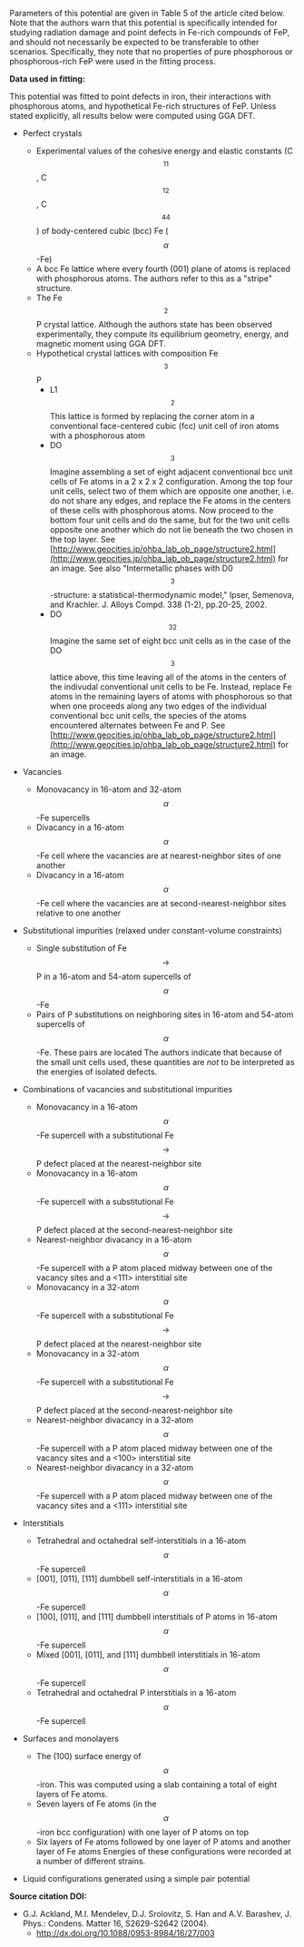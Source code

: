 Parameters of this potential are given in Table 5 of the article cited below.  Note that the authors warn that this potential is specifically intended for studying radiation damage and point defects in Fe-rich compounds of FeP, and should not necessarily be expected to be transferable to other scenarios.  Specifically, they note that no properties of pure phosphorous or phosphorous-rich FeP were used in the fitting process.

**Data used in fitting:**

This potential was fitted to point defects in iron, their interactions with phosphorous atoms, and hypothetical Fe-rich structures of FeP.  Unless stated explicitly, all results below were computed using GGA DFT.

* Perfect crystals
  * Experimental values of the cohesive energy and elastic constants (C$$_{11}$$, C$$_{12}$$, C$$_{44}$$) of body-centered cubic (bcc) Fe ($$\alpha$$-Fe)
  * A bcc Fe lattice where every fourth (001) plane of atoms is replaced with phosphorous atoms.  The authors refer to this as a "stripe" structure.
  * The Fe$$_2$$P crystal lattice.  Although the authors state has been observed experimentally, they compute its equilibrium geometry, energy, and magnetic moment using GGA DFT.
  * Hypothetical crystal lattices with composition Fe$$_{3}$$P
    * L1$$_{2}$$
      This lattice is formed by replacing the corner atom in a conventional face-centered cubic (fcc) unit cell of iron atoms with a phosphorous atom
    * DO$$_{3}$$
      Imagine assembling a set of eight adjacent conventional bcc unit cells of Fe atoms in a 2 x 2 x 2 configuration.  Among the top four unit cells, select two of them which are opposite one another, i.e. do not share any edges, and replace the Fe atoms in the centers of these cells with phosphorous atoms.  Now proceed to the bottom four unit cells and do the same, but for the two unit cells opposite one another which do not lie beneath the two chosen in the top layer.  See [http://www.geocities.jp/ohba_lab_ob_page/structure2.html](http://www.geocities.jp/ohba_lab_ob_page/structure2.html) for an image.  See also "Intermetallic phases with D0$$_3$$-structure: a statistical-thermodynamic model," Ipser, Semenova, and Krachler. J. Alloys Compd. 338 (1-2), pp.20-25, 2002.
    * DO$$_{32}$$
      Imagine the same set of eight bcc unit cells as in the case of the DO$$_{3}$$ lattice above, this time leaving all of the atoms in the centers of the indivudal conventional unit cells to be Fe.  Instead, replace Fe atoms in the remaining layers of atoms with phosphorous so that when one proceeds along any two edges of the individual conventional bcc unit cells, the species of the atoms encountered alternates between Fe and P.  See [http://www.geocities.jp/ohba_lab_ob_page/structure2.html](http://www.geocities.jp/ohba_lab_ob_page/structure2.html) for an image.

* Vacancies
  * Monovacancy in 16-atom and 32-atom $$\alpha$$-Fe supercells
  * Divacancy in a 16-atom $$\alpha$$-Fe cell where the vacancies are at nearest-neighbor sites of one another
  * Divacancy in a 16-atom $$\alpha$$-Fe cell where the vacancies are at second-nearest-neighbor sites relative to one another

* Substitutional impurities (relaxed under constant-volume constraints)
  * Single substitution of Fe$$\rightarrow$$P in a 16-atom and 54-atom supercells of $$\alpha$$-Fe
  * Pairs of P substitutions on neighboring sites in 16-atom and 54-atom supercells of $$\alpha$$-Fe.  These pairs are located 
  The authors indicate that because of the small unit cells used, these quantities are *not* to be interpreted as the energies of isolated defects.

* Combinations of vacancies and substitutional impurities
  * Monovacancy in a 16-atom $$\alpha$$-Fe supercell with a substitutional Fe$$\rightarrow$$P defect placed at the nearest-neighbor site
  * Monovacancy in a 16-atom $$\alpha$$-Fe supercell with a substitutional Fe$$\rightarrow$$P defect placed at the second-nearest-neighbor site
  * Nearest-neighbor divacancy in a 16-atom $$\alpha$$-Fe supercell with a P atom placed midway between one of the vacancy sites and a <111> interstitial site
  * Monovacancy in a 32-atom $$\alpha$$-Fe supercell with a substitutional Fe$$\rightarrow$$P defect placed at the nearest-neighbor site
  * Monovacancy in a 32-atom $$\alpha$$-Fe supercell with a substitutional Fe$$\rightarrow$$P defect placed at the second-nearest-neighbor site
  * Nearest-neighbor divacancy in a 32-atom $$\alpha$$-Fe supercell with a P atom placed midway between one of the vacancy sites and a <100> interstitial site
  * Nearest-neighbor divacancy in a 32-atom $$\alpha$$-Fe supercell with a P atom placed midway between one of the vacancy sites and a <111> interstitial site

* Interstitials
  * Tetrahedral and octahedral self-interstitials in a 16-atom $$\alpha$$-Fe supercell
  * [001], [011], [111] dumbbell self-interstitials in a 16-atom $$\alpha$$-Fe supercell
  * [100], [011], and [111] dumbbell interstitials of P atoms in 16-atom $$\alpha$$-Fe supercell
  * Mixed [001], [011], and [111] dumbbell interstitials in 16-atom $$\alpha$$-Fe supercell
  * Tetrahedral and octahedral P interstitials in a 16-atom $$\alpha$$-Fe supercell

* Surfaces and monolayers
  * The (100) surface energy of $$\alpha$$-iron.  This was computed using a slab containing a total of eight layers of Fe atoms.
  * Seven layers of Fe atoms (in the $$\alpha$$-iron bcc configuration) with one layer of P atoms on top
  * Six layers of Fe atoms followed by one layer of P atoms and another layer of Fe atoms
  Energies of these configurations were recorded at a number of different strains.

* Liquid configurations generated using a simple pair potential


**Source citation DOI:**

* G.J. Ackland, M.I. Mendelev, D.J. Srolovitz, S. Han and A.V. Barashev, J. Phys.: Condens. Matter 16, S2629-S2642 (2004).
    - http://dx.doi.org/10.1088/0953-8984/16/27/003
